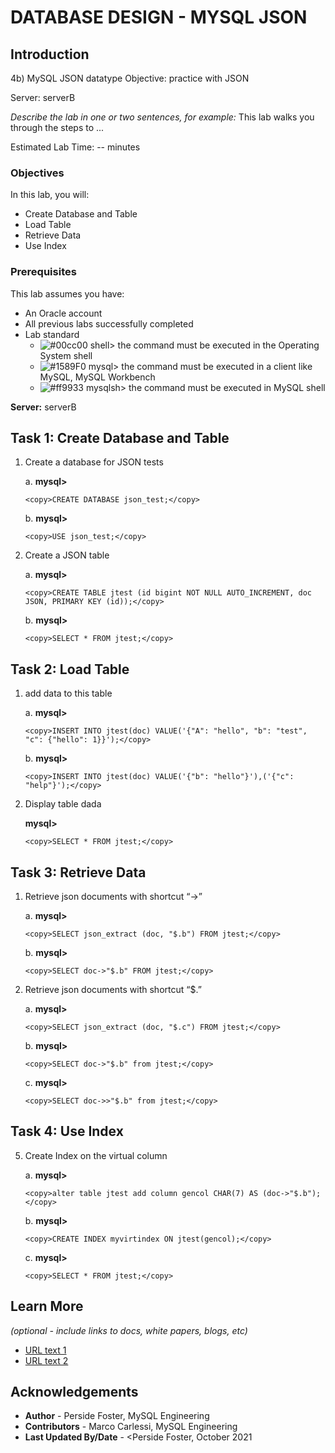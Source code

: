 # DATABASE DESIGN - MYSQL JSON 

## Introduction

4b) MySQL JSON datatype 
Objective: practice with JSON

Server: serverB

*Describe the lab in one or two sentences, for example:* This lab walks you through the steps to ...

Estimated Lab Time: -- minutes

### Objectives


In this lab, you will:
* Create Database and Table
* Load Table
* Retrieve Data
* Use Index

### Prerequisites 

This lab assumes you have:
* An Oracle account
* All previous labs successfully completed
* Lab standard  
    - ![#00cc00](https://via.placeholder.com/15/00cc00/000000?text=+) shell> the command must be executed in the Operating System shell
    - ![#1589F0](https://via.placeholder.com/15/1589F0/000000?text=+) mysql> the command must be executed in a client like MySQL, MySQL Workbench
    - ![#ff9933](https://via.placeholder.com/15/ff9933/000000?text=+) mysqlsh> the command must be executed in MySQL shell
    
**Server:** serverB

## Task 1: Create Database and Table

1. Create a database for JSON tests

    a. **mysql>**

    ```
    <copy>CREATE DATABASE json_test;</copy>
    ```
    b. **mysql>** 

    ```
    <copy>USE json_test;</copy>
    ```
2.	Create a JSON table

    a. **mysql>**  

    ```
    <copy>CREATE TABLE jtest (id bigint NOT NULL AUTO_INCREMENT, doc JSON, PRIMARY KEY (id));</copy>
    ```
    b. **mysql>** 

    ```
    <copy>SELECT * FROM jtest;</copy>
    ```
## Task 2: Load Table

1.	add data to this table

    a. **mysql>** 

    ```
    <copy>INSERT INTO jtest(doc) VALUE('{"A": "hello", "b": "test", "c": {"hello": 1}}');</copy>
    ```
    b. **mysql>** 

    ```
    <copy>INSERT INTO jtest(doc) VALUE('{"b": "hello"}'),('{"c": "help"}');</copy>
    ```
2.	Display table dada  

    **mysql>**

    ```
    <copy>SELECT * FROM jtest;</copy>
    ```
## Task 3: Retrieve Data 

1.	Retrieve json documents with shortcut “->” 

    a. **mysql>** 

    ```
    <copy>SELECT json_extract (doc, "$.b") FROM jtest;</copy>
    ```
    b. **mysql>** 

    ```
    <copy>SELECT doc->"$.b" FROM jtest;</copy>
    ```
2.	Retrieve json documents with shortcut “$.” 

    a. **mysql>** 

    ```
    <copy>SELECT json_extract (doc, "$.c") FROM jtest;</copy>
    ```
    b. **mysql>** 

    ```
    <copy>SELECT doc->"$.b" from jtest;</copy>
    ```
    c. **mysql>** 

    ```
    <copy>SELECT doc->>"$.b" from jtest;</copy>
    ```
## Task 4: Use Index
5.	Create Index on the virtual column

    a. **mysql>**  

    ```
    <copy>alter table jtest add column gencol CHAR(7) AS (doc->"$.b");</copy>
    ```
    b. **mysql>** 

    ```
    <copy>CREATE INDEX myvirtindex ON jtest(gencol);</copy>
    ```
    c. **mysql>** 

    ```
    <copy>SELECT * FROM jtest;</copy>
    ```

## Learn More

*(optional - include links to docs, white papers, blogs, etc)*

* [URL text 1](http://docs.oracle.com)
* [URL text 2](http://docs.oracle.com)

## Acknowledgements
* **Author** - Perside Foster, MySQL Engineering
* **Contributors** -  Marco Carlessi, MySQL Engineering
* **Last Updated By/Date** - <Perside Foster, October 2021